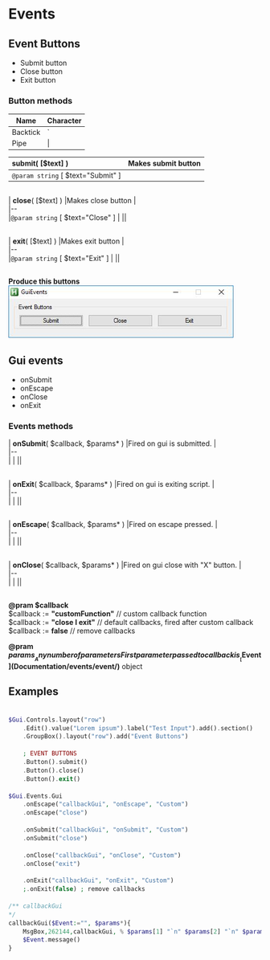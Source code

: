 # Events  

## Event Buttons  

* Submit button  
* Close button  
* Exit button  

### Button methods  
| Name     | Character |
| ---      | ---       |
| Backtick | `         |
| Pipe     | \|        |


| __submit__( [$text] )    |Makes submit button    |  
|:---  |:--- |
|`@param string` [ $text="Submit" ]    |    |  

##  

| __close__( [$text] )    |Makes close button    |  
|--  
|`@param string` [ $text="Close" ]    |    ||  

##  

| __exit__( [$text] )    |Makes exit button    |  
|--  
|`@param string` [ $text="Exit" ]    |    ||  

##  

__Produce this buttons__  
![event-buttons](https://github.com/vilbur/ahk-vilgui/blob/master/Documentation/events/gui/eventn-buttons.jpeg?raw=true "Event buttons")  

## Gui events  

* onSubmit  
* onEscape  
* onClose  
* onExit  

### Events methods  


| __onSubmit__( $callback, $params* )    |Fired on gui is submitted.    |  
|--  
| |    ||  

##  

| __onExit__( $callback, $params* )    |Fired on gui is exiting script.    |  
|--  
| |    ||  

##  

| __onEscape__( $callback, $params* )    |Fired on escape pressed.    |  
|--  
| |    ||  

##  

| __onClose__( $callback, $params* )    |Fired on gui close with "X" button.    |  
|--  
|  |    ||  

##  




__@pram $callback__  
$callback := __"customFunction"__ // custom callback function  
$callback := __"close __I__ exit"__ // default callbacks, fired after custom callback  
$callback := __false__ // remove callbacks  

__@pram $params__  
Any number of parameters  
First parameter passed to callback is __[$Event](Documentation/events/event/)__ object  

## Examples  

``` php

$Gui.Controls.layout("row")
    .Edit().value("Lorem ipsum").label("Test Input").add().section()
    .GroupBox().layout("row").add("Event Buttons")

    ; EVENT BUTTONS
    .Button().submit()
    .Button().close()
    .Button().exit()            
    
$Gui.Events.Gui
    .onEscape("callbackGui", "onEscape", "Custom") 
    .onEscape("close")
    
    .onSubmit("callbackGui", "onSubmit", "Custom") 
    .onSubmit("close")
    
    .onClose("callbackGui", "onClose", "Custom")    
    .onClose("exit")

    .onExit("callbackGui", "onExit", "Custom")    
    ;.onExit(false) ; remove callbacks

/** callbackGui
*/
callbackGui($Event:="", $params*){
    MsgBox,262144,callbackGui, % $params[1] "`n" $params[2] "`n" $params[3],5
    $Event.message()
}


```  
